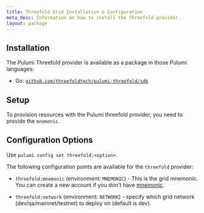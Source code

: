 ```yaml
---
title: Threefold Grid Installation & Configuration
meta_desc: Information on how to install the Threefold provider.
layout: package
---
```


## Installation

The Pulumi Threefold provider is available as a package in those Pulumi languages:

* Go: [`github.com/threefoldtech/pulumi-threefold/sdk`](https://pkg.go.dev/github.com/threefoldtech/pulumi-threefold/sdk)

## Setup

To provision resources with the Pulumi threefold provider, you need to provide the `mnemonic`.

## Configuration Options

Use `pulumi config set threefold:<option>`.

The following configuration points are available for the `threefold` provider:

* `threefold:mnemonic` (environment: `MNEMONIC`) -  This is the grid mnemonic. You can create a new account if you don't have [mnemonic](https://manual.grid.tf/documentation/dashboard/wallet_connector.html).

* `threefold:network` (environment: `NETWORK`) - specify which grid network (dev/qa/mainnet/testnet) to deploy on (default is dev).

